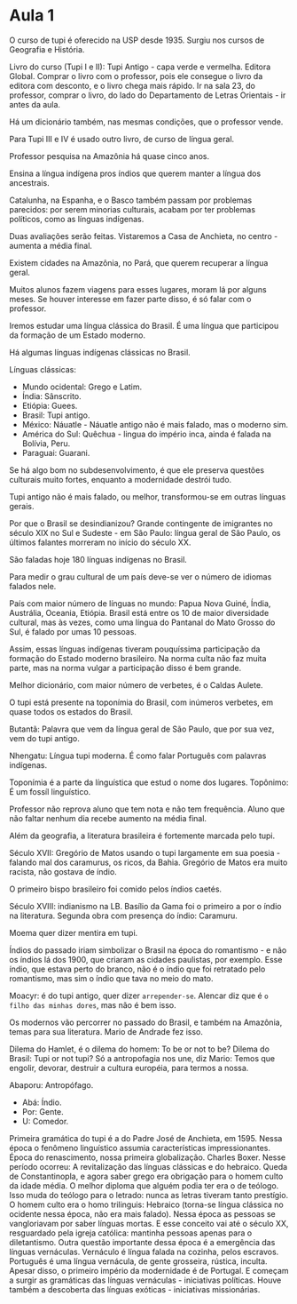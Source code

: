 Aula 1
======

O curso de tupi é oferecido na USP desde 1935. Surgiu nos cursos de Geografia e História.

Livro do curso (Tupi I e II): Tupi Antigo - capa verde e vermelha. Editora Global. Comprar o livro com o professor, pois ele consegue o livro da editora com desconto, e o livro chega mais rápido. Ir na sala 23, do professor, comprar o livro, do lado do Departamento de Letras Orientais - ir antes da aula.

Há um dicionário também, nas mesmas condições, que o professor vende.

Para Tupi III e IV é usado outro livro, de curso de língua geral.

Professor pesquisa na Amazônia há quase cinco anos.

Ensina a língua indígena pros índios que querem manter a língua dos ancestrais.

Catalunha, na Espanha, e o Basco também passam por problemas parecidos: por serem minorias culturais, acabam por ter problemas políticos, como as línguas indígenas.

Duas avaliações serão feitas. Vistaremos a Casa de Anchieta, no centro - aumenta a média final.

Existem cidades na Amazônia, no Pará, que querem recuperar a língua geral.

Muitos alunos fazem viagens para esses lugares, moram lá por alguns meses. Se houver interesse em fazer parte disso, é só falar com o professor.

Iremos estudar uma língua clássica do Brasil. É uma língua que participou da formação de um Estado moderno.

Há algumas línguas indígenas clássicas no Brasil.

Línguas clássicas:
- Mundo ocidental: Grego e Latim.
- Índia: Sânscrito.
- Etiópia: Guees.
- Brasil: Tupi antigo.
- México: Náuatle - Náuatle antigo não é mais falado, mas o moderno sim.
- América do Sul: Quêchua - lingua do império inca, ainda é falada na Bolívia, Peru.
- Paraguai: Guarani.

Se há algo bom no subdesenvolvimento, é que ele preserva questões culturais muito fortes, enquanto a modernidade destrói tudo.

Tupi antigo não é mais falado, ou melhor, transformou-se em outras línguas gerais.

Por que o Brasil se desindianizou? Grande contingente de imigrantes no século XIX no Sul e Sudeste - em São Paulo: língua geral de São Paulo, os últimos falantes morreram no início do século XX.

São faladas hoje 180 línguas indígenas no Brasil.

Para medir o grau cultural de um país deve-se ver o número de idiomas falados nele.

País com maior número de línguas no mundo: Papua Nova Guiné, Índia, Austrália, Oceania, Etiópia. Brasil está entre os 10 de maior diversidade cultural, mas às vezes, como uma língua do Pantanal do Mato Grosso do Sul, é falado por umas 10 pessoas.

Assim, essas línguas indígenas tiveram pouquíssima participação da formação do Estado moderno brasileiro. Na norma culta não faz muita parte, mas na norma vulgar a participação disso é bem grande.

Melhor dicionário, com maior número de verbetes, é o Caldas Aulete.

O tupi está presente na toponímia do Brasil, com inúmeros verbetes, em quase todos os estados do Brasil.

Butantã: Palavra que vem da língua geral de São Paulo, que por sua vez, vem do tupi antigo.

Nhengatu: Língua tupi moderna. É como falar Português com palavras indígenas.

Toponímia é a parte da línguística que estud o nome dos lugares. Topônimo: É um fossíl linguístico.

Professor não reprova aluno que tem nota e não tem frequência. Aluno que não faltar nenhum dia recebe aumento na média final.

Além da geografia, a literatura brasileira é fortemente marcada pelo tupi.

Século XVII: Gregório de Matos usando o tupi largamente em sua poesia - falando mal dos caramurus, os ricos, da Bahia. Gregório de Matos era muito racista, não gostava de índio.

O primeiro bispo brasileiro foi comido pelos índios caetés.

Século XVIII: indianismo na LB. Basílio da Gama foi o primeiro a por o índio na literatura. Segunda obra com presença do índio: Caramuru.

Moema quer dizer mentira em tupi.

Índios do passado iriam simbolizar o Brasil na época do romantismo - e não os índios lá dos 1900, que criaram as cidades paulistas, por exemplo. Esse índio, que estava perto do branco, não é o índio que foi retratado pelo romantismo, mas sim o índio que tava no meio do mato.

Moacyr: é do tupi antigo, quer dizer `arrepender-se`. Alencar diz que é `o filho das minhas dores`, mas não é bem isso.

Os modernos vão percorrer no passado do Brasil, e também na Amazônia, temas para sua literatura. Mario de Andrade fez isso.

Dilema do Hamlet, é o dilema do homem: To be or not to be?
Dilema do Brasil: Tupi or not tupi? Só a antropofagia nos une, diz Mario: Temos que engolir, devorar, destruir a cultura européia, para termos a nossa.

Abaporu: Antropófago.
- Abá: Índio.
- Por: Gente.
- U: Comedor.

Primeira gramática do tupi é a do Padre José de Anchieta, em 1595. Nessa época o fenômeno linguístico assumia características impressionantes. Época do renascimento, nossa primeira globalização. Charles Boxer. Nesse período ocorreu: A revitalização das línguas clássicas e do hebraico. Queda de Constantinopla, e agora saber grego era obrigação para o homem culto da idade média. O melhor diploma que alguém podia ter era o de teólogo. Isso muda do teólogo para o letrado: nunca as letras tiveram tanto prestígio. O homem culto era o homo trilinguis: Hebraico (torna-se língua clássica no ocidente nessa época, não era mais falado). Nessa época as pessoas se vangloriavam por saber línguas mortas. E esse conceito vai até o século XX, resguardado pela igreja católica: mantinha pessoas apenas para o diletantismo. Outra questão importante dessa época é a emergência das línguas vernáculas. Vernáculo é língua falada na cozinha, pelos escravos. Português é uma língua vernácula, de gente grosseira, rústica, inculta. Apesar disso, o primeiro império da modernidade é de Portugal. E começam a surgir as gramáticas das línguas vernáculas - iniciativas políticas. Houve também a descoberta das línguas exóticas - iniciativas missionárias.
